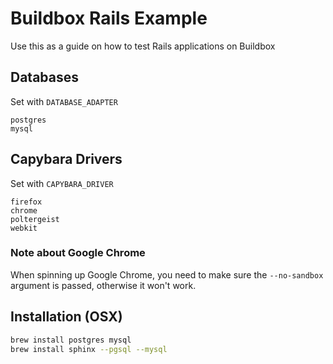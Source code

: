# Buildbox Rails Example

Use this as a guide on how to test Rails applications on Buildbox

## Databases

Set with `DATABASE_ADAPTER`

```
postgres
mysql
```

## Capybara Drivers

Set with `CAPYBARA_DRIVER`

```
firefox
chrome
poltergeist
webkit
```

### Note about Google Chrome

When spinning up Google Chrome, you need to make sure the `--no-sandbox` argument is passed, otherwise it won't work.

## Installation (OSX)

```bash
brew install postgres mysql
brew install sphinx --pgsql --mysql
```
